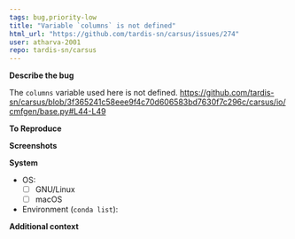 ```yaml
---
tags: bug,priority-low
title: "Variable `columns` is not defined"
html_url: "https://github.com/tardis-sn/carsus/issues/274"
user: atharva-2001
repo: tardis-sn/carsus
---
```


**Describe the bug**
<!-- A clear and concise description of what the bug is -->
The `columns` variable used here is not defined.
https://github.com/tardis-sn/carsus/blob/3f365241c58eee9f4c70d606583bd7630f7c296c/carsus/io/cmfgen/base.py#L44-L49

**To Reproduce**
<!-- Steps to reproduce the behavior, link to a notebook or a copy-pastable example -->

**Screenshots**
<!-- If applicable, add screenshots to help explain your problem -->

**System**
 - OS:
    - [ ] GNU/Linux
    - [ ] macOS

 - Environment (`conda list`):

**Additional context**
<!-- Add any other context about the problem here -->
